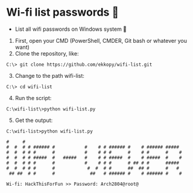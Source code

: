 # Wi-fi list passwords :8ball:

- List all wifi passwords on Windows system :bug:

1. First, open your CMD (PowerShell, CMDER, Git bash or whatever you want)
2. Clone the repository, like: 
```git
C:\> git clone https://github.com/ekkopy/wifi-list.git
````
3. Change to the path wifi-list:
```
C:\> cd wifi-list
```
4. Run the script:
```
C:\wifi-list\>python wifi-list.py
```
5. Get the output:
```
C:\wifi-list>python wifi-list.py

#     #
#  #  # # ###### #           #    # # ###### #    # ###### #####
#  #  # # #      #           #    # # #      #    # #      #    #
#  #  # # #####  #   #####   #    # # #####  #    # #####  #    #
#  #  # # #      #           #    # # #      # ## # #      #####
#  #  # # #      #            #  #  # #      ##  ## #      #   #
 ## ##  # #      #             ##   # ###### #    # ###### #    #

Wi-fi: HackThisForFun >> Password: Arch2804@root@
```

